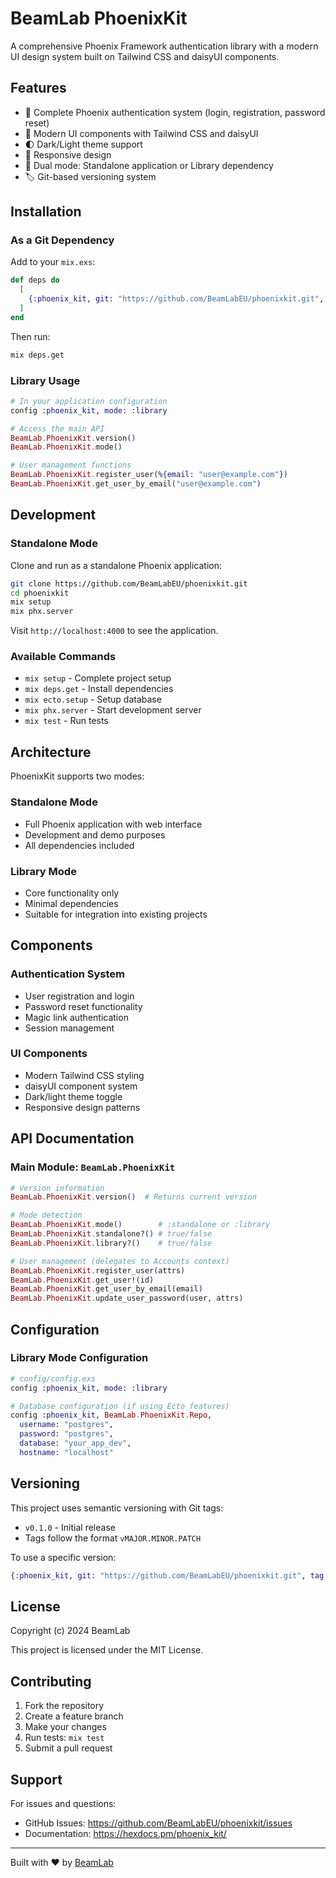 # BeamLab PhoenixKit

A comprehensive Phoenix Framework authentication library with a modern UI design system built on Tailwind CSS and daisyUI components.

## Features

- 🔐 Complete Phoenix authentication system (login, registration, password reset)
- 🎨 Modern UI components with Tailwind CSS and daisyUI
- 🌓 Dark/Light theme support
- 📱 Responsive design
- 🔧 Dual mode: Standalone application or Library dependency
- 🏷️ Git-based versioning system

## Installation

### As a Git Dependency

Add to your `mix.exs`:

```elixir
def deps do
  [
    {:phoenix_kit, git: "https://github.com/BeamLabEU/phoenixkit.git", tag: "v0.1.0"}
  ]
end
```

Then run:

```bash
mix deps.get
```

### Library Usage

```elixir
# In your application configuration
config :phoenix_kit, mode: :library

# Access the main API
BeamLab.PhoenixKit.version()
BeamLab.PhoenixKit.mode()

# User management functions
BeamLab.PhoenixKit.register_user(%{email: "user@example.com"})
BeamLab.PhoenixKit.get_user_by_email("user@example.com")
```

## Development

### Standalone Mode

Clone and run as a standalone Phoenix application:

```bash
git clone https://github.com/BeamLabEU/phoenixkit.git
cd phoenixkit
mix setup
mix phx.server
```

Visit `http://localhost:4000` to see the application.

### Available Commands

- `mix setup` - Complete project setup
- `mix deps.get` - Install dependencies
- `mix ecto.setup` - Setup database
- `mix phx.server` - Start development server
- `mix test` - Run tests

## Architecture

PhoenixKit supports two modes:

### Standalone Mode
- Full Phoenix application with web interface
- Development and demo purposes
- All dependencies included

### Library Mode  
- Core functionality only
- Minimal dependencies
- Suitable for integration into existing projects

## Components

### Authentication System
- User registration and login
- Password reset functionality
- Magic link authentication
- Session management

### UI Components
- Modern Tailwind CSS styling
- daisyUI component system
- Dark/light theme toggle
- Responsive design patterns

## API Documentation

### Main Module: `BeamLab.PhoenixKit`

```elixir
# Version information
BeamLab.PhoenixKit.version()  # Returns current version

# Mode detection
BeamLab.PhoenixKit.mode()        # :standalone or :library
BeamLab.PhoenixKit.standalone?() # true/false
BeamLab.PhoenixKit.library?()    # true/false

# User management (delegates to Accounts context)
BeamLab.PhoenixKit.register_user(attrs)
BeamLab.PhoenixKit.get_user!(id)
BeamLab.PhoenixKit.get_user_by_email(email)
BeamLab.PhoenixKit.update_user_password(user, attrs)
```

## Configuration

### Library Mode Configuration

```elixir
# config/config.exs
config :phoenix_kit, mode: :library

# Database configuration (if using Ecto features)
config :phoenix_kit, BeamLab.PhoenixKit.Repo,
  username: "postgres",
  password: "postgres",
  database: "your_app_dev",
  hostname: "localhost"
```

## Versioning

This project uses semantic versioning with Git tags:

- `v0.1.0` - Initial release
- Tags follow the format `vMAJOR.MINOR.PATCH`

To use a specific version:

```elixir
{:phoenix_kit, git: "https://github.com/BeamLabEU/phoenixkit.git", tag: "v0.1.0"}
```

## License

Copyright (c) 2024 BeamLab

This project is licensed under the MIT License.

## Contributing

1. Fork the repository
2. Create a feature branch
3. Make your changes
4. Run tests: `mix test`
5. Submit a pull request

## Support

For issues and questions:
- GitHub Issues: https://github.com/BeamLabEU/phoenixkit/issues
- Documentation: https://hexdocs.pm/phoenix_kit/

---

Built with ❤️ by [BeamLab](https://github.com/BeamLabEU)
